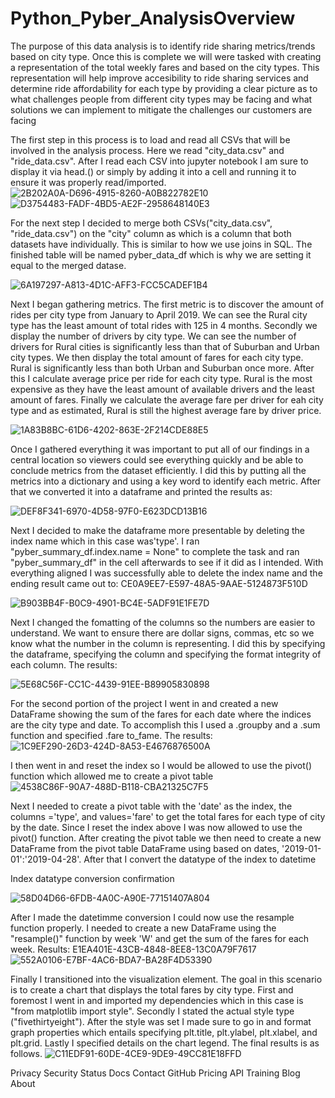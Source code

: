 # Python_Pyber_AnalysisOverview
The purpose of this data analysis is to identify ride sharing metrics/trends based on city type. Once this is complete we will were tasked with creating a representation of the total weekly fares and based on the city types. This representation will help improve accesibility to ride sharing services and determine ride affordability for each type by providing a clear picture as to what challenges people from different city types may be facing and what solutions we can implement to mitigate the challenges our customers are facing

The first step in this process is to load and read all CSVs that will be involved in the analysis process. Here we read "city_data.csv" and "ride_data.csv". After I read each CSV into jupyter notebook I am sure to display it via head.() or simply by adding it into a cell and running it to ensure it was properly read/imported.
![2B202A0A-D696-4915-8260-A0B822782E10](https://user-images.githubusercontent.com/122326425/216694404-d5764e1f-1226-419c-9540-a22692a0bdb0.jpeg)
![D3754483-FADF-4BD5-AE2F-2958648140E3](https://user-images.githubusercontent.com/122326425/216694770-02212191-9674-4514-8088-5e46dc95aad5.jpeg)


For the next step I decided to merge both CSVs("city_data.csv", "ride_data.csv") on the "city" column as which is a column that both datasets have individually. This is similar to how we use joins in SQL. The finished table will be named pyber_data_df which is why we are setting it equal to the merged datase.

![6A197297-A813-4D1C-AFF3-FCC5CADEF1B4](https://user-images.githubusercontent.com/122326425/216694910-ab9f422b-99ed-4510-a516-cbfd81eb5a6d.jpeg)


Next I began gathering metrics. The first metric is to discover the amount of rides per city type from January to April 2019. We can see the Rural city type has the least amount of total rides with 125 in 4 months. Secondly we display the number of drivers by city type. We can see the number of drivers for Rural cities is significantly less than that of Suburban and Urban city types. We then display the total amount of fares for each city type. Rural is significantly less than both Urban and Suburban once more. After this I calculate average price per ride for each city type. Rural is the most expensive as they have the least amount of available drivers and the least amount of fares. Finally we calculate the average fare per driver for eah city type and as estimated, Rural is still the highest average fare by driver price.

![1A83B8BC-61D6-4202-863E-2F214CDE88E5](https://user-images.githubusercontent.com/122326425/216695058-161114f6-9d17-4668-b37d-4a11e4ad9cfe.jpeg)

Once I gathered everything it was important to put all of our findings in a central location so viewers could see everything quickly and be able to conclude metrics from the dataset efficiently. I did this by putting all the metrics into a dictionary and using a key word to identify each metric. After that we converted it into a dataframe and printed the results as:

![DEF8F341-6970-4D58-97F0-E623DCD13B16](https://user-images.githubusercontent.com/122326425/216695152-3908af8f-3478-4f86-9961-b8cc280a1e77.jpeg)

Next I decided to make the dataframe more presentable by deleting the index name which in this case was'type'. I ran "pyber_summary_df.index.name = None" to complete the task and ran "pyber_summary_df" in the cell afterwards to see if it did as I intended. With everything aligned I was successfully able to delete the index name and the ending result came out to: CE0A9EE7-E597-48A5-9AAE-5124873F510D

![B903BB4F-B0C9-4901-BC4E-5ADF91E1FE7D](https://user-images.githubusercontent.com/122326425/216695269-684c158d-452a-4b4f-b3fa-da5aed953834.jpeg)

Next I changed the fomatting of the columns so the numbers are easier to understand. We want to ensure there are dollar signs, commas, etc so we know what the number in the column is representing. I did this by specifying the dataframe, specifying the column and specifying the format integrity of each column. The results: 

![5E68C56F-CC1C-4439-91EE-B89905830898](https://user-images.githubusercontent.com/122326425/216697971-5700e298-cdd7-46c4-b91e-32af8f765b02.jpeg)

For the second portion of the project I went in and created a new DataFrame showing the sum of the fares for each date where the indices are the city type and date. To accomplish this I used a .groupby and a .sum function and specified .fare to_fame. The results:
![1C9EF290-26D3-424D-8A53-E4676876500A](https://user-images.githubusercontent.com/122326425/216698488-619e83f2-5b5a-4986-ae0a-0cd52068a41e.jpeg)



I then went in and reset the index so I would be allowed to use the pivot() function which allowed me to create a pivot table
![4538C86F-90A7-488D-B118-CBA21325C7F5](https://user-images.githubusercontent.com/122326425/216698683-8d534baa-b92b-41c4-b818-15b570e4510d.jpeg)


Next I needed to create a pivot table with the 'date' as the index, the columns ='type', and values='fare' to get the total fares for each type of city by the date. Since I reset the index above I was now allowed to use the pivot() function. After creating the pivot table we then need to create a new DataFrame from the pivot table DataFrame using based on dates, '2019-01-01':'2019-04-28'. After that I convert the datatype of the index to datetime 

Index datatype conversion confirmation

![58D04D66-6FDB-4A0C-A90E-77151407A804](https://user-images.githubusercontent.com/122326425/216699098-b2ed7524-211d-42f6-9f2c-0f7f6e39432e.jpeg)


After I made the datetimme conversion I could now use the resample function properly. I needed to create a new DataFrame using the "resample()" function by week 'W' and get the sum of the fares for each week. Results: E1EA401E-43CB-4848-8EE8-13C0A79F7617
![552A0106-E7BF-4AC6-BDA7-BA28F4D53390](https://user-images.githubusercontent.com/122326425/216699036-6d178ddb-7ac0-48b3-b95d-18782b90ee46.jpeg)

Finally I transitioned into the visualization element. The goal in this scenario is to create a chart that displays the total fares by city type. First and foremost I went in and imported my dependencies which in this case is "from matplotlib import style". Secondly I stated the actual style type ("fivethirtyeight"). After the style was set I made sure to go in and format graph properties which entails specifying plt.title, plt.ylabel, plt.xlabel, and plt.grid. Lastly I specified details on the chart legend. The final results is as follows.
![C11EDF91-60DE-4CE9-9DE9-49CC81E18FFD](https://user-images.githubusercontent.com/122326425/216698995-45cb0763-2491-41eb-a5ca-d40c7f58d580.jpeg)

Privacy
Security
Status
Docs
Contact GitHub
Pricing
API
Training
Blog
About
